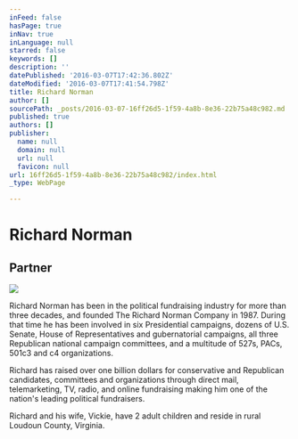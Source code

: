 ```yaml
---
inFeed: false
hasPage: true
inNav: true
inLanguage: null
starred: false
keywords: []
description: ''
datePublished: '2016-03-07T17:42:36.802Z'
dateModified: '2016-03-07T17:41:54.798Z'
title: Richard Norman
author: []
sourcePath: _posts/2016-03-07-16ff26d5-1f59-4a8b-8e36-22b75a48c982.md
published: true
authors: []
publisher:
  name: null
  domain: null
  url: null
  favicon: null
url: 16ff26d5-1f59-4a8b-8e36-22b75a48c982/index.html
_type: WebPage

---
```

# Richard Norman

## Partner
![](https://the-grid-user-content.s3-us-west-2.amazonaws.com/8f9037f9-6173-461c-9985-40c1f4b144de.jpg)

Richard Norman has been in the political fundraising industry for more than three decades, and founded The Richard Norman Company in 1987\. During that time he has been involved in six Presidential campaigns, dozens of U.S. Senate, House of Representatives and gubernatorial campaigns, all three Republican national campaign committees, and a multitude of 527s, PACs, 501c3 and c4 organizations.

Richard has raised over one billion dollars for conservative and Republican candidates, committees and organizations through direct mail, telemarketing, TV, radio, and online fundraising making him one of the nation's leading political fundraisers.

Richard and his wife, Vickie, have 2 adult children and reside in rural Loudoun County, Virginia.